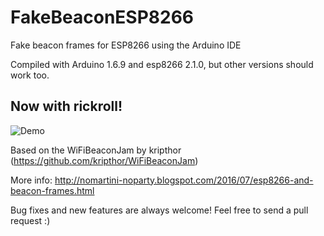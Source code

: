 # FakeBeaconESP8266

Fake beacon frames for ESP8266 using the Arduino IDE
 
Compiled with Arduino 1.6.9 and esp8266 2.1.0, but other versions should work too.

## Now with rickroll!

![Demo](https://github.com/markszabo/FakeBeaconESP8266/raw/master/rickroll.png)

Based on the WiFiBeaconJam by kripthor (https://github.com/kripthor/WiFiBeaconJam) 

More info: http://nomartini-noparty.blogspot.com/2016/07/esp8266-and-beacon-frames.html

Bug fixes and new features are always welcome! Feel free to send a pull request :)
